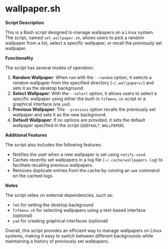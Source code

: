 # wallpaper.sh

**Script Description**

This is a Bash script designed to manage wallpapers on a Linux system. The script, named `set_wallpaper.sh`, allows users to pick a random wallpaper from a list, select a specific wallpaper, or recall the previously set wallpaper.

**Functionality**

The script has several modes of operation:

1. **Random Wallpaper**: When run with the `--random` option, it selects a random wallpaper from the specified directory (`~/.wallpapers/`) and sets it as the desktop background.
2. **Select Wallpaper**: With the `--select` option, it allows users to select a specific wallpaper using either the built-in `fzfmenu.sh` script or a graphical interface (via `yad`).
3. **Previous Wallpaper**: The `--previous` option recalls the previously set wallpaper and sets it as the new background.
4. **Default Wallpaper**: If no options are provided, it sets the default wallpaper specified in the script (`$DEFAULT_WALLPAPER`).

**Additional Features**

The script also includes the following features:

* Notifies the user when a new wallpaper is set using `notify-send`.
* Caches recently set wallpapers in a log file (`~/.cache/wallpapers.log`) to facilitate recalling previous wallpapers.
* Removes duplicate entries from the cache by running an `awk` command on the cached logs.

**Notes**

The script relies on external dependencies, such as:

* `feh` for setting the desktop background
* `fzfmenu.sh` for selecting wallpapers using a text-based interface (optional)
* `yad` for creating graphical interfaces (optional)

Overall, this script provides an efficient way to manage wallpapers on Linux systems, making it easy to switch between different backgrounds while maintaining a history of previously set wallpapers.
